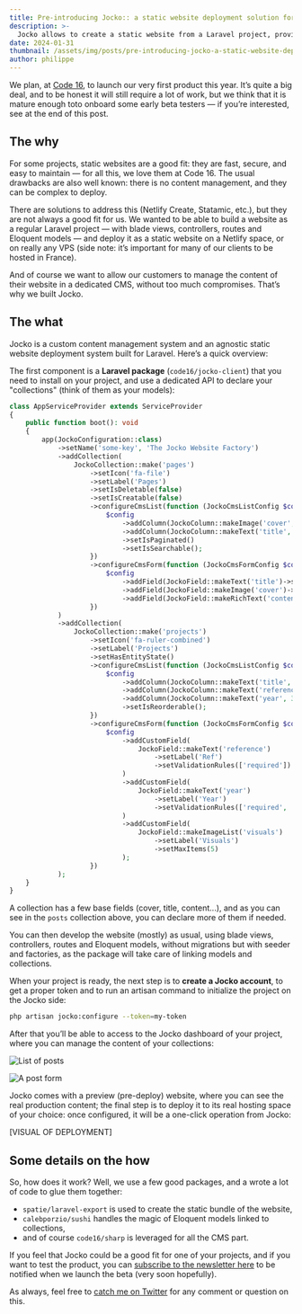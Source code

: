 ```yaml
---
title: Pre-introducing Jocko:: a static website deployment solution for laravel projects.
description: >-
  Jocko allows to create a static website from a Laravel project, providing the CMS section and more.
date: 2024-01-31
thumbnail: /assets/img/posts/pre-introducing-jocko-a-static-website-deployment-solution-for-laravel-projects/thumbnail.png
author: philippe
---
```


We plan, at [Code 16](https://code16.fr), to launch our very first product this year. It’s quite a big deal, and to be honest it will still require a lot of work, but we think that it is mature enough toto onboard some early beta testers — if you’re interested, see at the end of this post.

## The why

For some projects, static websites are a good fit: they are fast, secure, and easy to maintain — for all this, we love them at Code 16. The usual drawbacks are also well known: there is no content management, and they can be complex to deploy.

There are solutions to address this (Netlify Create, Statamic, etc.), but they are not always a good fit for us. We wanted to be able to build a website as a regular Laravel project — with blade views, controllers, routes and Eloquent models — and deploy it as a static website on a Netlify space, or on really any VPS (side note: it’s important for many of our clients to be hosted in France).

And of course we want to allow our customers to manage the content of their website in a dedicated CMS, without too much compromises. That’s why we built Jocko.

## The what

Jocko is a custom content management system and an agnostic static website deployment system built for Laravel. Here’s a quick overview:

The first component is a **Laravel package** (`code16/jocko-client`) that you need to install on your project, and use a dedicated API to declare your "collections" (think of them as your models):

```php
class AppServiceProvider extends ServiceProvider
{
    public function boot(): void
    {
        app(JockoConfiguration::class)
            ->setName('some-key', 'The Jocko Website Factory')
            ->addCollection(
                JockoCollection::make('pages')
                    ->setIcon('fa-file')
                    ->setLabel('Pages')
                    ->setIsDeletable(false)
                    ->setIsCreatable(false)
                    ->configureCmsList(function (JockoCmsListConfig $config) {
                        $config
                            ->addColumn(JockoColumn::makeImage('cover', 1))
                            ->addColumn(JockoColumn::makeText('title', 10)->setLabel('Name'))
                            ->setIsPaginated()
                            ->setIsSearchable();
                    })
                    ->configureCmsForm(function (JockoCmsFormConfig $config) {
                        $config
                            ->addField(JockoField::makeText('title')->setLabel('Title'))
                            ->addField(JockoField::makeImage('cover')->setLabel('Cover'))
                            ->addField(JockoField::makeRichText('content')->setLabel('Content'));
                    })
            )
            ->addCollection(
                JockoCollection::make('projects')
                    ->setIcon('fa-ruler-combined')
                    ->setLabel('Projects')
                    ->setHasEntityState()
                    ->configureCmsList(function (JockoCmsListConfig $config) {
                        $config
                            ->addColumn(JockoColumn::makeText('title', 5)->setLabel('Title'))
                            ->addColumn(JockoColumn::makeText('reference', 3)->setLabel('Ref'))
                            ->addColumn(JockoColumn::makeText('year', 3)->setLabel('Year'))
                            ->setIsReorderable();
                    })
                    ->configureCmsForm(function (JockoCmsFormConfig $config) {
                        $config
                            ->addCustomField(
                                JockoField::makeText('reference')
                                    ->setLabel('Ref')
                                    ->setValidationRules(['required'])
                            )
                            ->addCustomField(
                                JockoField::makeText('year')
                                    ->setLabel('Year')
                                    ->setValidationRules(['required', 'integer'])
                            )
                            ->addCustomField(
                                JockoField::makeImageList('visuals')
                                    ->setLabel('Visuals')
                                    ->setMaxItems(5)
                            );
                    })
            );
    }
}
```

A collection has a few base fields (cover, title, content...), and as you can see in the `posts` collection above, you can declare more of them if needed.

You can then develop the website (mostly) as usual, using blade views, controllers, routes and Eloquent models, without migrations but with seeder and factories, as the package will take care of linking models and collections.

When your project is ready, the next step is to **create a Jocko account**, to get a proper token and to run an artisan command to initialize the project on the Jocko side:

```bash
php artisan jocko:configure --token=my-token
```

After that you’ll be able to access to the Jocko dashboard of your project, where you can manage the content of your collections:

![List of posts](/assets/img/posts/pre-introducing-jocko-a-static-website-deployment-solution-for-laravel-projects/jocko-list.jpg)

![A post form](/assets/img/posts/pre-introducing-jocko-a-static-website-deployment-solution-for-laravel-projects/jocko-form.jpg)

Jocko comes with a preview (pre-deploy) website, where you can see the real production content; the final step is to deploy it to its real hosting space of your choice: once configured, it will be a one-click operation from Jocko:

[VISUAL OF DEPLOYMENT]

## Some details on the how

So, how does it work? Well, we use a few good packages, and a wrote a lot of code to glue them together:

- `spatie/laravel-export` is used to create the static bundle of the website,
- `calebporzio/sushi` handles the magic of Eloquent models linked to collections,
- and of course `code16/sharp` is leveraged for all the CMS part.

If you feel that Jocko could be a good fit for one of your projects, and if you want to test the product, you can [subscribe to the newsletter here](https://jocko.code16.fr) to be notified when we launch the beta (very soon hopefully).

As always, feel free to [catch me on Twitter](https://twitter.com/dvlpp) for any comment or question on this.
